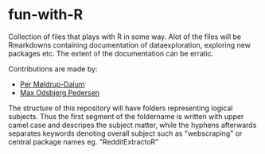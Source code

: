 # fun-with-R
Collection of files that plays with R in some way. Alot of the files will be Rmarkdowns containing documentation of dataexploration, exploring new packages etc. The extent of the documentation can be erratic. 

Contributions are made by: 
* [Per Møldrup-Dalum](https://github.com/perdalum)
* [Max Odsbjerg Pedersen](https://github.com/maxodsbjerg)


The structure of this repository will have folders representing logical subjects. Thus the first segment of the foldername is written with upper camel case and descripes the subject matter, while the hyphens afterwards separates keywords denoting overall subject such as "webscraping" or central package names eg. "RedditExtractoR" 

